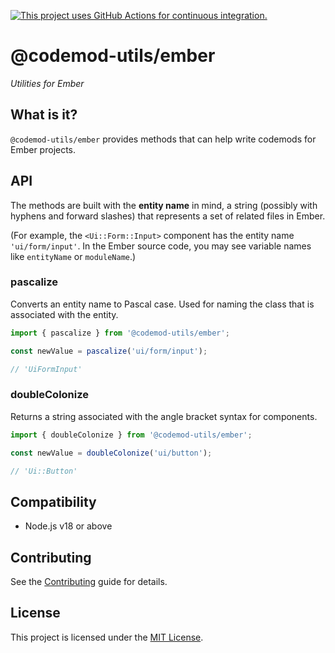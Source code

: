 [![This project uses GitHub Actions for continuous integration.](https://github.com/ijlee2/codemod-utils/actions/workflows/ci.yml/badge.svg)](https://github.com/ijlee2/codemod-utils/actions/workflows/ci.yml)

# @codemod-utils/ember

_Utilities for Ember_


## What is it?

`@codemod-utils/ember` provides methods that can help write codemods for Ember projects.


## API

The methods are built with the **entity name** in mind, a string (possibly with hyphens and forward slashes) that represents a set of related files in Ember.

(For example, the `<Ui::Form::Input>` component has the entity name `'ui/form/input'`. In the Ember source code, you may see variable names like `entityName` or `moduleName`.)


### pascalize

Converts an entity name to Pascal case. Used for naming the class that is associated with the entity.

```ts
import { pascalize } from '@codemod-utils/ember';

const newValue = pascalize('ui/form/input');

// 'UiFormInput'
```


### doubleColonize

Returns a string associated with the angle bracket syntax for components.

```ts
import { doubleColonize } from '@codemod-utils/ember';

const newValue = doubleColonize('ui/button');

// 'Ui::Button'
```


## Compatibility

- Node.js v18 or above


## Contributing

See the [Contributing](../../CONTRIBUTING.md) guide for details.


## License

This project is licensed under the [MIT License](LICENSE.md).
